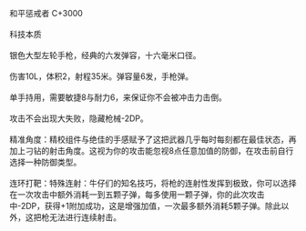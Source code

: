 <title>和平惩戒者</title>
<meta name="GENERATOR" content="WinCHM">
<meta http-equiv="Content-Type" content="text/html; charset=gb2312">
<br>和平惩戒者 C+3000
<br>
<br>科技本质
<br>
<br>银色大型左轮手枪，经典的六发弹容，十六毫米口径。
<br>
<br>伤害10L，体积2，射程35米。弹容量6发，手枪弹。
<br>
<br>单手持用，需要敏捷8与耐力6，来保证你不会被冲击力击倒。
<br>
<br>攻击不会出现大失败，隐藏枪械-2DP。
<br>
<br>精准角度：精校组件与绝佳的手感赋予了这把武器几乎每时每刻都在最佳状态，再加上刁钻的射击角度。这视为你的攻击能忽视8点任意加值的防御，在攻击前自行选择一种防御类型。
<br>
<br>连环打靶：特殊连射：牛仔们的知名技巧，将枪的连射性发挥到极致，你可以选择在一次攻击中额外消耗一到五颗子弹，每多使用一颗子弹，你的此次攻击中-2DP，获得+1附加成功，这是增强加值，一次最多额外消耗5颗子弹。除此以外，这把枪无法进行连续射击。
<br>
<br>